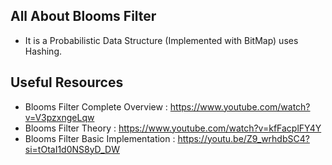<h2> All About Blooms Filter </h2>

* It is a Probabilistic Data Structure (Implemented with BitMap) uses Hashing.

<h2> Useful Resources </h2>

* Blooms Filter Complete Overview : https://www.youtube.com/watch?v=V3pzxngeLqw
* Blooms Filter Theory : https://www.youtube.com/watch?v=kfFacplFY4Y
* Blooms Filter Basic Implementation : https://youtu.be/Z9_wrhdbSC4?si=tOtaI1d0NS8yD_DW